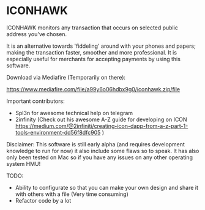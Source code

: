 # ICONHAWK
ICONHAWK monitors any transaction that occurs on selected public address you've chosen. 

It is an alternative towards 'fiddeling' around with your phones and papers; making the transaction faster, smoother and more professional. It is especially useful for merchants for accepting payments by using this software. 


Download via Mediafire (Temporarily on there):

https://www.mediafire.com/file/a99y6o06hdbx9g0/iconhawk.zip/file







Important contributors: 

- Spl3n for awesome technical help on telegram
- 2infinity (Check out his awesome A-Z guide for developing on ICON https://medium.com/@2infiniti/creating-icon-dapp-from-a-z-part-1-tools-environment-dd56f8dfc905 )



Disclaimer: This software is still early alpha (and requires development knowledge to run for now) it also include some flaws so to speak. It has also only been tested on Mac so if you have any issues on any other operating system HMU!


TODO: 

- Ability to configurate so that you can make your own design and share it with others with a file (Very time consuming)
- Refactor code by a lot
